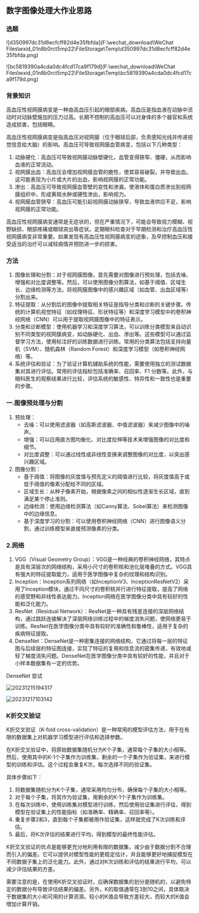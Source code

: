 ## 数字图像处理大作业思路

### 选题

![d350997dc31d8ecfcff82d4e35fbfda](F:\wechat_download\WeChat Files\wxid_01n8b0rct5mp22\FileStorage\Temp\d350997dc31d8ecfcff82d4e35fbfda.png)

![bc5819390a4cda0dc4fcd17ca9f179d](F:\wechat_download\WeChat Files\wxid_01n8b0rct5mp22\FileStorage\Temp\bc5819390a4cda0dc4fcd17ca9f179d.png)

### 背景知识

高血压性视网膜病变是一种由高血压引起的眼部疾病。高血压是指血液在动脉中流动时对动脉壁施加的压力过高。长期不控制的高血压可以对身体的多个器官和系统造成损害，包括眼睛。

高血压性视网膜病变是指高血压对视网膜（位于眼球后部，负责感知光线并传递视觉信息给大脑）的影响。高血压可导致视网膜血管病变，包括以下几种类型：

1. 动脉硬化：高血压可导致视网膜动脉壁硬化，血管变得狭窄、僵硬，从而影响血液的正常流动。
2. 视网膜出血：高血压会增加视网膜血管的脆性，使其容易破裂，并导致出血。这可能表现为小片或大片的出血，影响视网膜的正常功能。
3. 渗出：高血压可导致视网膜血管壁的变性和渗漏，使液体和蛋白质渗出到视网膜组织中，形成黄斑水肿或硬性渗出，影响视力。
4. 视网膜血管狭窄：高血压可能引起视网膜动脉狭窄，导致血液供应不足，影响视网膜的正常功能。

高血压性视网膜病变通常是无症状的，但在严重情况下，可能会导致视力模糊、视野缺损、眼部疼痛或眼球突出等症状。定期眼科检查对于早期检测和治疗高血压性视网膜病变非常重要。如果发现有高血压性视网膜病变的迹象，及早控制血压和接受适当的治疗可以减轻病情并预防进一步的损害。



### 方法

1. 图像处理和分割：对于视网膜图像，首先需要对图像进行预处理，包括去噪、增强和对比度调整等。然后，可以使用图像分割算法，如基于阈值、区域生长、边缘检测等方法，将视网膜图像中的感兴趣区域（如血管、出血区域等）分割出来。
2. 特征提取：从分割后的图像中提取相关特征是指导分类和诊断的关键步骤。传统的计算机视觉特征（如纹理特征、形状特征等）和深度学习模型中的卷积神经网络（CNN）可以用于提取视网膜图像中的特征表示。
3. 分类和诊断模型：使用机器学习和深度学习算法，可以训练分类模型来自动识别不同类型的视网膜病变，如动脉硬化、出血、渗出等。这些模型可以通过监督学习方法，使用标注好的训练数据进行训练。常用的分类算法包括支持向量机（SVM）、随机森林（Random Forest）和深度学习模型（如卷积神经网络）等。
4. 系统评估和验证：为了验证计算机辅助系统的性能，需要使用独立的测试数据集对其进行评估。常用的评估指标包括准确率、召回率、F1 分数等。此外，与眼科医生的观察结果进行比较，评估系统的敏感性、特异性和一致性也是重要的步骤。



### 一.图像预处理与分割

1. 预处理：
   - 去噪：可以使用滤波器（如高斯滤波器、中值滤波器）来减少图像中的噪声。
   - 增强：可以应用直方图均衡化、对比度拉伸等技术来增强图像的对比度和细节。
   - 对比度调整：可以通过线性或非线性变换来调整图像的对比度，以突出感兴趣区域。
2. 图像分割：
   - 基于阈值：将图像的灰度值与预先定义的阈值进行比较，将灰度值高于或低于阈值的像素分配给不同的区域。
   - 区域生长：从种子像素开始，根据像素之间的相似性逐渐生长区域，直到满足某个停止准则。
   - 边缘检测：使用边缘检测算法（如Canny算法、Sobel算法）来检测图像中的边缘信息。
   - 基于深度学习的分割：可以使用卷积神经网络（CNN）进行图像语义分割，通过训练模型来直接预测像素的分类。



### 2.网络

1. VGG（Visual Geometry Group）：VGG是一种经典的卷积神经网络，其特点是具有深层次的网络结构，采用小尺寸的卷积核和池化层堆叠的方式。VGG具有强大的特征提取能力，适用于医学图像中复杂的纹理和结构识别。
2. Inception：Inception系列网络（如InceptionV3、InceptionResNetV2）采用了Inception模块，通过不同尺寸的卷积核并行进行特征提取，提高了网络的感受野和非线性表达能力。Inception网络在医学图像分类中具有较好的性能和泛化能力。
3. ResNet（Residual Network）：ResNet是一种具有残差连接的深层网络结构，通过跳跃连接解决了深层网络训练过程中的梯度消失问题，使网络更易于训练。ResNet在医学图像分类中具有较好的准确性和鲁棒性，适用于复杂的疾病特征提取。
4. DenseNet：DenseNet是一种密集连接的网络结构，它通过将每一层的特征图与后续层的特征图连接，实现了特征的复用和信息流的密集传递，有效地减轻了梯度消失问题。DenseNet在医学图像分类中具有较好的性能，并且对于小样本数据集有一定的优势。





DenseNet 尝试



![20231215194317](F:\qq_download\2643384880\Image\SharePic\20231215194317.png)

![20231217103142](F:\qq_download\2643384880\Image\SharePic\20231217103142.png)

### K折交叉验证

K折交叉验证（K-fold cross-validation）是一种常用的模型评估方法，用于在有限的数据集上对机器学习模型进行评估和选择参数。

在K折交叉验证中，将原始数据集随机分为K个子集，通常每个子集的大小相等。然后，使用其中的K-1个子集作为训练集，剩余的一个子集作为验证集，来进行模型的训练和评估。这个过程会重复K次，每次选择不同的验证集。

具体步骤如下：

1. 将数据集随机分为K个子集，通常采用均匀分布，确保每个子集的大小相等。
2. 对于每个子集，将其作为验证集，用剩余的K-1个子集作为训练集。
3. 在每次训练中，使用训练集对模型进行训练，然后使用验证集进行评估，得到模型在验证集上的性能指标（如准确率、精确率、召回率等）。
4. 重复步骤2和3，直到每个子集都被用作验证集，这样就完成了K次训练和评估。
5. 最后，将K次评估的结果进行平均，得到模型的最终性能评估。

K折交叉验证的优点是能够更充分地利用有限的数据集，减少由于数据分割不合理而引入的偏差。它可以提供对模型性能的更稳定估计，并且能够更好地捕捉模型在不同数据子集上的泛化能力。此外，通过对K次训练和评估的结果进行平均，可以减少评估结果的方差。

需要注意的是，在使用K折交叉验证时，应确保数据集的划分是随机的，以避免特定的数据分布导致评估结果的偏差。另外，K的取值通常在3到10之间，具体取决于数据集的大小和可用的计算资源。较小的K值会导致方差较大，而较大的K值会增加计算开销。